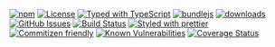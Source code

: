 [![npm](https://img.shields.io/npm/v/ip-utilties.svg)](https://www.npmjs.com/package/ip-utilties)
[![License](https://img.shields.io/badge/License-0BSD-blue.svg)](https://spdx.org/licenses/0BSD.html)
[![Typed with TypeScript](https://flat.badgen.net/badge/icon/Typed?icon=typescript\&label\&labelColor=blue\&color=555555)](https://typescriptlang.org)
[![bundlejs](https://deno.bundlejs.com/?q=ip-utilties\&badge=detailed)](https://bundlejs.com/?q=ip-utilties)
[![downloads](http://img.shields.io/npm/dm/ip-utilties.svg?style=flat-square)](https://npmjs.org/package/ip-utilties)
[![GitHub Issues](https://img.shields.io/github/issues/arlac77/ip-utilties.svg?style=flat-square)](https://github.com/arlac77/ip-utilties/issues)
[![Build Status](https://img.shields.io/endpoint.svg?url=https%3A%2F%2Factions-badge.atrox.dev%2Farlac77%2Fip-utilties%2Fbadge\&style=flat)](https://actions-badge.atrox.dev/arlac77/ip-utilties/goto)
[![Styled with prettier](https://img.shields.io/badge/styled_with-prettier-ff69b4.svg)](https://github.com/prettier/prettier)
[![Commitizen friendly](https://img.shields.io/badge/commitizen-friendly-brightgreen.svg)](http://commitizen.github.io/cz-cli/)
[![Known Vulnerabilities](https://snyk.io/test/github/arlac77/ip-utilties/badge.svg)](https://snyk.io/test/github/arlac77/ip-utilties)
[![Coverage Status](https://coveralls.io/repos/arlac77/ip-utilties/badge.svg)](https://coveralls.io/github/arlac77/ip-utilties)
